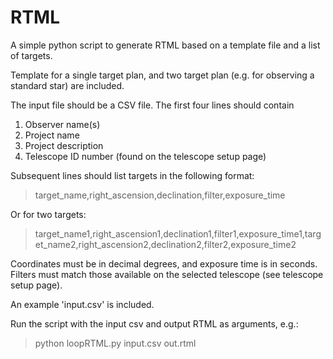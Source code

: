 # RTML

A simple python script to generate RTML based on a template file and a list of targets.

Template for a single target plan, and two target plan (e.g. for observing a standard star) are included.

The input file should be a CSV file. The first four lines should contain
1. Observer name(s)
2. Project name
3. Project description
4. Telescope ID number (found on the telescope setup page)

Subsequent lines should list targets in the following format:

>target_name,right_ascension,declination,filter,exposure_time

Or for two targets:

>target_name1,right_ascension1,declination1,filter1,exposure_time1,target_name2,right_ascension2,declination2,filter2,exposure_time2

Coordinates must be in decimal degrees, and exposure time is in seconds. Filters must match those available on the selected telescope (see telescope setup page).

An example 'input.csv' is included.

Run the script with the input csv and output RTML as arguments, e.g.:

>python loopRTML.py input.csv out.rtml
